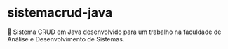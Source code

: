 # sistemacrud-java
📄 Sistema CRUD em Java desenvolvido para um trabalho na faculdade de Análise e Desenvolvimento de Sistemas.
